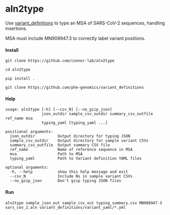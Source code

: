 # aln2type

Use [variant_definitions](https://github.com/phe-genomics/variant_definitions) to type an MSA of SARS-CoV-2 sequences, handling insertions.

MSA must include MN908947.3 to correctly label variant positions.

#### Install

`git clone https://github.com/connor-lab/aln2type`

`cd aln2type`

`pip install .`

`git clone https://github.com/phe-genomics/variant_definitions`


#### Help
```
usage: aln2type [-h] [--csv_N] [--no_gzip_json]
                json_outdir sample_csv_outdir summary_csv_outfile ref_name msa
                typing_yaml [typing_yaml ...]

positional arguments:
  json_outdir          Output directory for typing JSON
  sample_csv_outdir    Output directory for sample variant CSVs
  summary_csv_outfile  Output summary CSV file
  ref_name             Name of reference sequence in MSA
  msa                  Path to MSA
  typing_yaml          Path to Variant definition YAML files

optional arguments:
  -h, --help           show this help message and exit
  --csv_N              Include Ns in sample variant CSVs
  --no_gzip_json       Don't gzip typing JSON files
```

#### Run
`aln2type sample_json_out sample_csv_out typing_summary.csv MN908947.3 sars_cov_2.aln variant_definitions/variant_yaml/*.yml`

